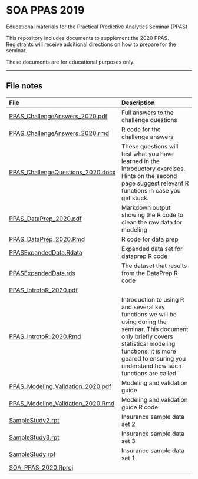 # SOA PPAS 2019

Educational materials for the Practical Predictive Analytics Seminar (PPAS)

This repository includes documents to supplement the 2020 PPAS. Registrants will receive additional directions on how to prepare for the seminar.

These documents are for educational purposes only.

---

## File notes

File|Description
:--|:--
[PPAS_ChallengeAnswers_2020.pdf](materials/PPAS_ChallengeAnswers_2020.pdf) | Full answers to the challenge questions
[PPAS_ChallengeAnswers_2020.rmd](materials/PPAS_ChallengeAnswers_2020.rmd) | R code for the challenge answers
[PPAS_ChallengeQuestions_2020.docx](materials/PPAS_ChallengeQuestions_2020.docx) | These questions will test what you have learned in the introductory exercises. Hints on the second page suggest relevant R functions in case you get stuck.
[PPAS_DataPrep_2020.pdf](materials/PPAS_DataPrep_2020.pdf) | Markdown output showing the R code to clean the raw data for modeling
[PPAS_DataPrep_2020.Rmd](materials/PPAS_DataPrep_2020.Rmd) | R code for data prep
[PPASExpandedData.Rdata](materials/PPASExpandedData.Rdata) | Expanded data set for dataprep R code
[PPASExpandedData.rds](materials/PPASExpandedData.rds) | The dataset that results from the DataPrep R code
[PPAS_IntrotoR_2020.pdf](materials/PPAS_IntrotoR_2020.pdf) |  
[PPAS_IntrotoR_2020.Rmd](materials/PPAS_IntrotoR_2020.Rmd) | Introduction to using R and several key functions we will be using during the seminar. This document only briefly covers statistical modeling functions; it is more geared to ensuring you understand how such functions are called. 
[PPAS_Modeling_Validation_2020.pdf](materials/PPAS_Modeling_Validation_2020.pdf) | Modeling and validation guide
[PPAS_Modeling_Validation_2020.Rmd](materials/PPAS_Modeling_Validation_2020.Rmd) | Modeling and validation guide R code
[SampleStudy2.rpt](materials/SampleStudy2.rpt) | Insurance sample data set 2
[SampleStudy3.rpt](materials/SampleStudy3.rpt) | Insurance sample data set 3
[SampleStudy.rpt](materials/SampleStudy.rpt) | Insurance sample data set 1
[SOA_PPAS_2020.Rproj](materials/SOA_PPAS_2020.Rproj) |  


